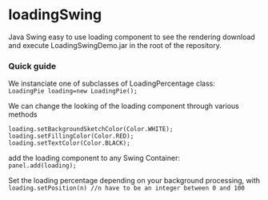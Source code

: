 # loadingSwing
Java Swing easy to use loading component
to see the rendering download and execute LoadingSwingDemo.jar 
in the root of the repository.<br />

### Quick guide

We instanciate one of subclasses of LoadingPercentage class: <br />
```LoadingPie loading=new LoadingPie();```

We can change the looking of the loading component through various methods
```
loading.setBackgroundSketchColor(Color.WHITE);
loading.setFillingColor(Color.RED);
loading.setTextColor(Color.BLACK);
```
add the loading component to any Swing Container:<br />
`panel.add(loading);`<br />

Set the loading percentage depending on your background processing, with<br />
`loading.setPosition(n) //n have to be an integer between 0 and 100`<br />

